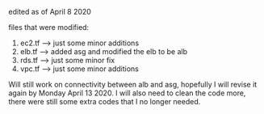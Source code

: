 edited as of April 8 2020

files that were modified:
1) ec2.tf --> just some minor additions
2) elb.tf --> added asg and modified the elb to be alb
3) rds.tf --> just some minor fix
4) vpc.tf --> just some minor additions

Will still work on connectivity between alb and asg, hopefully I will revise it again by Monday April 13 2020. 
I will also need to clean the code more, there were still some extra codes that I no longer needed. 
